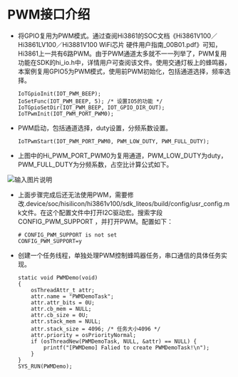 # PWM接口介绍
-   将GPIO复用为PWM模式。通过查阅Hi3861的SOC文档《Hi3861V100／Hi3861LV100／Hi3881V100 WiFi芯片 硬件用户指南_00B01.pdf》可知，Hi3861上一共有6路PWM。由于PWM通道太多就不一一列举了，PWM复用功能在SDK的hi_io.h中，详情用户可查阅该文件。使用交通灯板上的蜂鸣器，本案例复用GPIO5为PWM模式，使用前PWM初始化，包括通道选择，频率选择。
    ```
    IoTGpioInit(IOT_PWM_BEEP);
    IoSetFunc(IOT_PWM_BEEP, 5); /* 设置IO5的功能 */
    IoTGpioSetDir(IOT_PWM_BEEP, IOT_GPIO_DIR_OUT);
    IoTPwmInit(IOT_PWM_PORT_PWM0);  
    ```

-   PWM启动，包括通道选择，duty设置，分频系数设置。
    ```
    IoTPwmStart(IOT_PWM_PORT_PWM0, PWM_LOW_DUTY, PWM_FULL_DUTY); 
    ```

-   上图中的Hi_PWM_PORT_PWM0为复用通道，PWM_LOW_DUTY为duty，PWM_FULL_DUTY为分频系数，占空比计算公式如下。

![输入图片说明](https://gitee.com/asd1122/tupian/raw/master/%E5%9B%BE%E7%89%87/%E5%9B%BE%E7%89%8779.png)

-   上面步骤完成后还无法使用PWM，需要修改.device/soc/hisilicon/hi3861v100/sdk_liteos/build/config/usr_config.mk文件。在这个配置文件中打开I2C驱动宏。搜索字段CONFIG_PWM_SUPPORT ，并打开PWM。配置如下：
    ```
    # CONFIG_PWM_SUPPORT is not set
    CONFIG_PWM_SUPPORT=y
    ```

-   创建一个任务线程，单独处理PWM控制蜂鸣器任务，串口通信的具体任务实现。
    ```
    static void PWMDemo(void)
    {
        osThreadAttr_t attr;
        attr.name = "PWMDemoTask";
        attr.attr_bits = 0U;
        attr.cb_mem = NULL;
        attr.cb_size = 0U;
        attr.stack_mem = NULL;
        attr.stack_size = 4096; /* 任务大小4096 */
        attr.priority = osPriorityNormal;
        if (osThreadNew(PWMDemoTask, NULL, &attr) == NULL) {
            printf("[PWMDemo] Falied to create PWMDemoTask!\n");
        }
    }
    SYS_RUN(PWMDemo);
    ```
